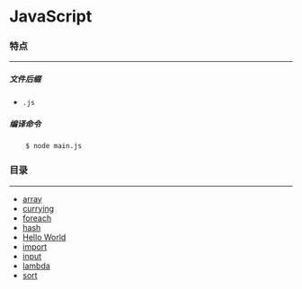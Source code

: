 JavaScript
===

### 特点
---
##### 文件后缀
* `.js`

##### 编译命令
```
	$ node main.js
```

### 目录
---
* [array](https://github.com/PFei-He/Language-Study-Note/tree/master/JavaScript/array)
* [currying](https://github.com/PFei-He/Language-Study-Note/tree/master/JavaScript/currying)
* [foreach](https://github.com/PFei-He/Language-Study-Note/tree/master/JavaScript/foreach)
* [hash](https://github.com/PFei-He/Language-Study-Note/tree/master/JavaScript/hash)
* [Hello World](https://github.com/PFei-He/Language-Study-Note/tree/master/JavaScript/Hello%20World)
* [import](https://github.com/PFei-He/Language-Study-Note/tree/master/JavaScript/import)
* [input](https://github.com/PFei-He/Language-Study-Note/tree/master/JavaScript/input)
* [lambda](https://github.com/PFei-He/Language-Study-Note/tree/master/JavaScript/lambda%20-%20closure)
* [sort](https://github.com/PFei-He/Language-Study-Note/tree/master/JavaScript/sort)

